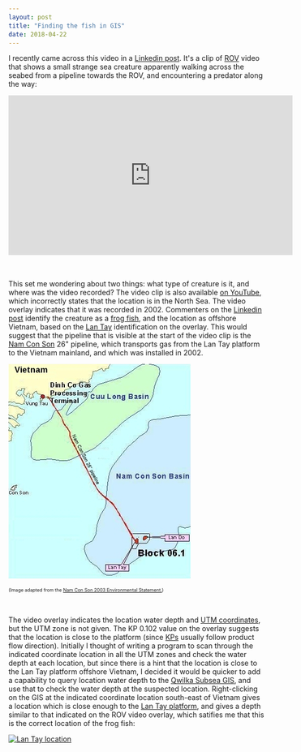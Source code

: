 ```yaml
---
layout: post
title: "Finding the fish in GIS"
date: 2018-04-22
---
```


I recently came across this video in a [Linkedin post](https://www.linkedin.com/feed/update/urn:li:activity:6390252332893900800).  It's a clip of [ROV](https://en.wikipedia.org/wiki/Remotely_operated_underwater_vehicle) video that shows a small strange sea creature apparently walking across the seabed from a pipeline towards the ROV, and encountering a predator along the way:

<iframe width="560" height="315" src="https://www.youtube.com/embed/zKK5qJjI98c" frameborder="0" allow="autoplay; encrypted-media" allowfullscreen></iframe>

&nbsp;

This set me wondering about two things: what type of creature is it, and where was the video recorded? The video clip is also available [on YouTube](https://www.youtube.com/watch?v=zKK5qJjI98c), which incorrectly states that the location is in the North Sea. The video overlay indicates that it was recorded in 2002. Commenters on the [Linkedin post](https://www.linkedin.com/feed/update/urn:li:activity:6390252332893900800) identify the creature as a [frog fish](https://en.wikipedia.org/wiki/Frogfish), and the location as offshore Vietnam, based on the [Lan Tay](https://www.rosneft.com/press/releases/item/181439/) identification on the overlay. This would suggest that the pipeline that is visible at the start of the video clip is the [Nam Con Son](https://www.pvgas.com.vn/product-and-service/services/gas-transportation-and-distribution) 26" pipeline, which transports gas from the Lan Tay platform to the Vietnam mainland, and which was installed in 2002. 

![Nam Con Son pipeline route](/images/NCSP2.jpg)

<div style="font-size:xx-small">(Image adapted from the <a href="http://abarrelfull.wikidot.com/nam-con-son-gas-pipeline">Nam Con Son 2003 Environmental Statement.</a>)</div>

&nbsp;

The video overlay indicates the location water depth and [UTM coordinates](https://en.wikipedia.org/wiki/Universal_Transverse_Mercator_coordinate_system), but the UTM zone is not given. The KP 0.102 value on the overlay suggests that the location is close to the platform (since [KPs](https://geodyssey.neocities.org/papers/ahgpp.html) usually follow product flow direction). Initially I thought of writing a program to scan through the indicated coordinate location in all the UTM zones and check the water depth at each location, but since there is a hint that the location is close to the Lan Tay platform offshore Vietnam, I decided it would be quicker to add a capability to query location water depth to the [Qwilka Subsea GIS](https://qwilka.github.io/GIS/), and use that to check the water depth at the suspected location. Right-clicking on the GIS at the indicated coordinate location south-east of Vietnam gives a location which is close enough to the [Lan Tay platform](http://globalenergyobservatory.org/geoid/41214), and gives a depth similar to that indicated on the ROV video overlay, which satifies me that this is the correct location of the frog fish:

[![Lan Tay location](https://qwilka.github.io/images/QwilkaGIS_LanTay.jpg)](https://qwilka.github.io/GIS/)